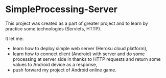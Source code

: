 # SimpleProcessing-Server


This project was created as a part of greater project and to learn by practice some technologies (Servlets, HTTP).

It let me:

- learn how to deploy simple web server (Heroku cloud platform),
- learn how to connect client (Android) with server and do some processing at server side in thanks to HTTP requests and return some values to Android device as a response,
- push forward my project of Android online game.
